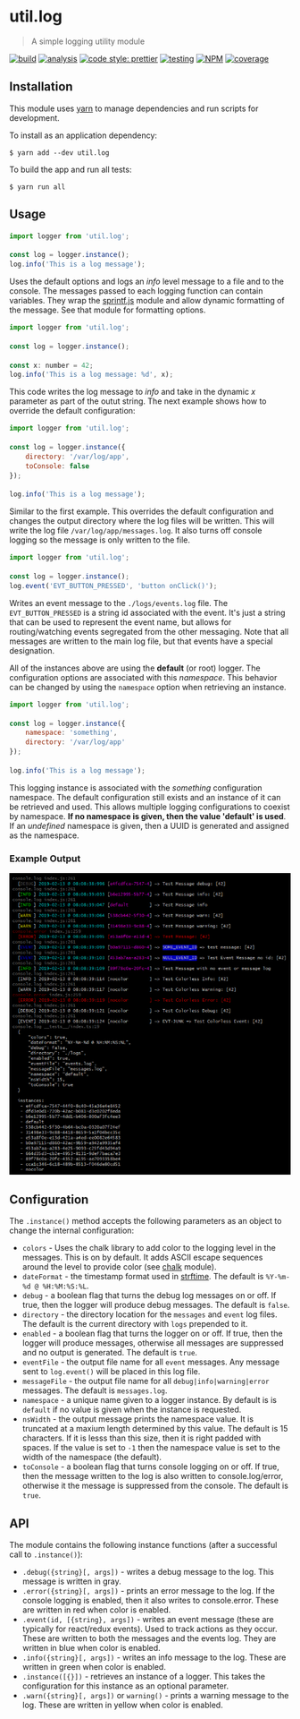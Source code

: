# util.log

> A simple logging utility module

[![build](https://travis-ci.org/jmquigley/util.log.svg?branch=master)](https://travis-ci.org/jmquigley/util.log)
[![analysis](https://img.shields.io/badge/analysis-tslint-9cf.svg)](https://palantir.github.io/tslint/)
[![code style: prettier](https://img.shields.io/badge/code_style-prettier-ff69b4.svg?style=flat-square)](https://github.com/prettier/prettier)
[![testing](https://img.shields.io/badge/testing-jest-blue.svg)](https://facebook.github.io/jest/)
[![NPM](https://img.shields.io/npm/v/util.log.svg)](https://www.npmjs.com/package/util.log)
[![coverage](https://coveralls.io/repos/github/jmquigley/util.log/badge.svg?branch=master)](https://coveralls.io/github/jmquigley/util.log?branch=master)


## Installation

This module uses [yarn](https://yarnpkg.com/en/) to manage dependencies and run scripts for development.

To install as an application dependency:
```
$ yarn add --dev util.log
```

To build the app and run all tests:
```
$ yarn run all
```

## Usage

```javascript
import logger from 'util.log';

const log = logger.instance();
log.info('This is a log message');
```

Uses the default options and logs an *info* level message to a file and to the console.  The messages passed to each logging function can contain variables.  They wrap the [sprintf.js](https://github.com/jmquigley/sprintf.js) module and allow dynamic formatting of the message.  See that module for formatting options.

```javascript
import logger from 'util.log';

const log = logger.instance();

const x: number = 42;
log.info('This is a log message: %d', x);
```

This code writes the log message to *info* and take in the dynamic *x* parameter as part of the outut string.  The next example shows how to override the default configuration:

```javascript
import logger from 'util.log';

const log = logger.instance({
	directory: '/var/log/app',
	toConsole: false
});

log.info('This is a log message');

```
Similar to the first example.  This overrides the default configuration and changes the output directory where the log files will be written.  This will write the log file `/var/log/app/messages.log`.  It also turns off console logging so the message is only written to the file.

```javascript
import logger from 'util.log';

const log = logger.instance();
log.event('EVT_BUTTON_PRESSED', 'button onClick()');
```

Writes an event message to the `./logs/events.log` file.  The `EVT_BUTTON_PRESSED` is a string id associated with the event.  It's just a string that can be used to represent the event name, but allows for routing/watching events segregated from the other messaging.  Note that all messages are written to the main log file, but that events have a special designation.

All of the instances above are using the **default** (or root) logger.  The configuration options are associated with this *namespace*.  This behavior can be changed by using the `namespace` option when retrieving an instance.

```javascript
import logger from 'util.log';

const log = logger.instance({
	namespace: 'something',
	directory: '/var/log/app'
});

log.info('This is a log message');
```

This logging instance is associated with the *something* configuration namespace.  The default configuration still exists and an instance of it can be retrieved and used.  This allows multiple logging configurations to coexist by namespace.  **If no namespace is given, then the value 'default' is used**.  If an *undefined* namespace is given, then a UUID is generated and assigned as the namespace.


### Example Output
![Example Output](example.png)


## Configuration
The `.instance()` method accepts the following parameters as an object to change the internal configuration:

- `colors` - Uses the chalk library to add color to the logging level in the messages.  This is on by default.  It adds ASCII escape sequences around the level to provide color (see [chalk](https://www.npmjs.com/package/chalk) module).
- `dateFormat` - the timestamp format used in [strftime](https://github.com/samsonjs/strftime).  The default is `%Y-%m-%d @ %H:%M:%S:%L`.
- `debug` - a boolean flag that turns the debug log messages on or off.  If true, then the logger will produce debug messages.  The default is `false`.
- `directory` - the directory location for the `messages` and `event` log files.  The default is the current directory with `logs` prepended to it.
- `enabled` - a boolean flag that turns the logger on or off.  If true, then the logger will produce messages, otherwise all messages are suppressed and no output is generated.  The default is `true`.
- `eventFile` - the output file name for all `event` messages.  Any message sent to `log.event()` will be placed in this log file.
- `messageFile` - the output file name for all `debug|info|warning|error` messages.  The default is `messages.log`.
- `namespace` - a unique name given to a logger instance.  By default is is `default` if no value is given when the instance is requested.
- `nsWidth` - the output message prints the namespace value.  It is truncated at a maxium length determined by this value.  The default is 15 characters.  If it is lesss than this size, then it is right padded with spaces.  If the value is set to `-1` then the namespace value is set to the width of the namespace (the default).
- `toConsole` - a boolean flag that turns console logging on or off.  If true, then the message written to the log is also written to console.log/error, otherwise it the message is suppressed from the console.  The default is `true`.

## API
The module contains the following instance functions (after a successful call to `.instance()`):


- `.debug({string}[, args])` - writes a debug message to the log.  This message is written in gray.
- `.error({string}[, args])` - prints an error message to the log.  If the console logging is enabled, then it also writes to console.error.  These are written in red when color is enabled.
- `.event(id, [{string}, args])` - writes an event message (these are typically for react/redux events).  Used to track actions as they occur.  These are written to both the messages and the events log.  They are written in blue when color is enabled.
- `.info({string}[, args])` - writes an info message to the log.  These are written in green when color is enabled.
- `.instance([{}])` - retrieves an instance of a logger.  This takes the configuration for this instance as an optional parameter.
- `.warn({string}[, args])` or `warning()` - prints a warning message to the log.  These are written in yellow when color is enabled.
